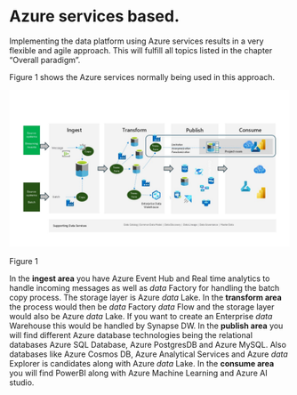 # Azure services based.

Implementing the data platform using Azure services results in a very flexible and agile approach. This will fulfill all topics listed in the chapter “Overall paradigm”.

Figure 1 shows the Azure services normally being used in this approach.
 
![figure 1](../images/Slide10.JPG) 

Figure 1

In the **ingest area** you have Azure Event Hub and Real time analytics to handle incoming messages as well as *data* Factory for handling the batch copy process. The storage layer is Azure *data* Lake.
In the **transform area** the process would then be *data* Factory *data* Flow and the storage layer would also be Azure *data* Lake. If you want to create an Enterprise *data* Warehouse this would be handled by Synapse DW.
In the **publish area** you will find different Azure database technologies being the relational databases Azure SQL Database, Azure PostgresDB and Azure MySQL. Also databases like Azure Cosmos DB, Azure Analytical Services and Azure *data* Explorer is candidates along with Azure *data* Lake.
In the **consume area** you will find PowerBI along with Azure Machine Learning and Azure AI studio.